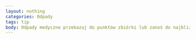 ```yaml
---
layout: nothing
categories: Odpady
tags: tip
body: Odpady medyczne przekazuj do punktów zbiórki lub zanoś do najbliższej apteki. Jeżeli wyrzucisz je do odpadów lub sieci kanalizacyjnej spowodują one poważne zagrożenie dla środowiska.
---
```


